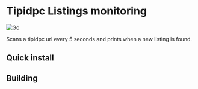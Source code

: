 # Tipidpc Listings monitoring

[![Go](https://github.com/elpachongco/tipidpc-monitor/actions/workflows/go.yml/badge.svg)](https://github.com/elpachongco/tipidpc-monitor/actions/workflows/go.yml)

Scans a tipidpc url every 5 seconds and prints when a
new listing is found.

## Quick install 


## Building 





